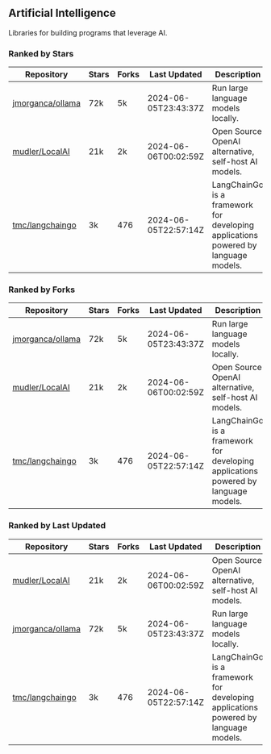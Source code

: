 ## Artificial Intelligence

Libraries for building programs that leverage AI.

### Ranked by Stars

| Repository | Stars | Forks | Last Updated | Description | 
|------------|-------|-------|--------------|-------------|
| [jmorganca/ollama](https://github.com/jmorganca/ollama) | 72k | 5k | 2024-06-05T23:43:37Z |  Run large language models locally. |
| [mudler/LocalAI](https://github.com/mudler/LocalAI) | 21k | 2k | 2024-06-06T00:02:59Z |  Open Source OpenAI alternative, self-host AI models. |
| [tmc/langchaingo](https://github.com/tmc/langchaingo) | 3k | 476 | 2024-06-05T22:57:14Z |  LangChainGo is a framework for developing applications powered by language models. |

### Ranked by Forks

| Repository | Stars | Forks | Last Updated | Description | 
|------------|-------|-------|--------------|-------------|
| [jmorganca/ollama](https://github.com/jmorganca/ollama) | 72k | 5k | 2024-06-05T23:43:37Z |  Run large language models locally. |
| [mudler/LocalAI](https://github.com/mudler/LocalAI) | 21k | 2k | 2024-06-06T00:02:59Z |  Open Source OpenAI alternative, self-host AI models. |
| [tmc/langchaingo](https://github.com/tmc/langchaingo) | 3k | 476 | 2024-06-05T22:57:14Z |  LangChainGo is a framework for developing applications powered by language models. |

### Ranked by Last Updated

| Repository | Stars | Forks | Last Updated | Description | 
|------------|-------|-------|--------------|-------------|
| [mudler/LocalAI](https://github.com/mudler/LocalAI) | 21k | 2k | 2024-06-06T00:02:59Z |  Open Source OpenAI alternative, self-host AI models. |
| [jmorganca/ollama](https://github.com/jmorganca/ollama) | 72k | 5k | 2024-06-05T23:43:37Z |  Run large language models locally. |
| [tmc/langchaingo](https://github.com/tmc/langchaingo) | 3k | 476 | 2024-06-05T22:57:14Z |  LangChainGo is a framework for developing applications powered by language models. |


